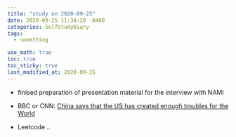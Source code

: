 ```yaml
---
title: "study on 2020-09-25"
date: 2020-09-25 11:34:28 -0400
categories: SelfStudyDiary
tags:
  - something

use_math: true
toc: true
toc_sticky: true
last_modified_at: 2020-09-25
---
```




* finised preparation of presentation material for the interview with NAMI

* BBC or CNN: [China says that the US has created enough troubles for the World](https://edition.cnn.com/2020/09/24/world/unga-china-us-security-council-intl/index.html)

* Leetcode .. 
